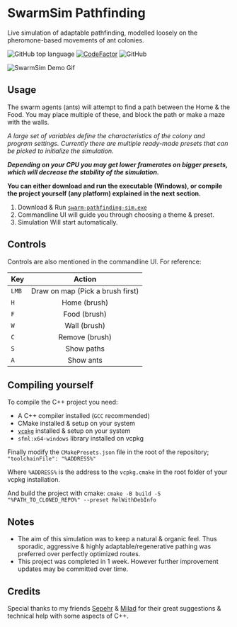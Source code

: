 # SwarmSim Pathfinding

Live simulation of adaptable pathfinding, modelled loosely on the pheromone-based movements of ant colonies.

![GitHub top language](https://img.shields.io/github/languages/top/nem-gdev/swarm-pathfinding-sim)
    [![CodeFactor](https://www.codefactor.io/repository/github/nem-gdev/swarm-pathfinding-sim/badge/main)](https://www.codefactor.io/repository/github/nem-gdev/swarm-pathfinding-sim/overview/main)     ![GitHub](https://img.shields.io/github/license/nem-gdev/swarm-pathfinding-sim)




![SwarmSim Demo Gif](Demo.gif) 


## Usage

The swarm agents (ants) will attempt to find a path between the Home & the Food.
You may place multiple of these, and block the path or make a maze with the walls.

*A large set of variables define the characteristics of the colony and program settings.*
*Currently there are multiple ready-made presets that can be picked to initialize the simulation.*

_**Depending on your CPU you may get lower framerates on bigger presets, which will decrease the stability of the simulation.**_

**You can either download and run the executable (Windows), or compile the project yourself (any platform) explained in the next section.**
1. Download & Run <a href="https://github.com/Nem-GDev/swarm-pathfinding-sim/releases/tag/v2.0" target="_blank">`swarm-pathfinding-sim.exe`</a>
2. Commandline UI will guide you through choosing a theme & preset.
3. Simulation Will start automatically.


## Controls

Controls are also mentioned in the commandline UI. For reference:

| Key  | Action |
| ------------- |:-------------:|
| `LMB`    |Draw on map (Pick a brush first)|
| `H`      | Home (brush)     |
| `F`      | Food (brush)     |
| `W`      | Wall (brush)     |
| `C`      | Remove (brush)   |
| `S`      | Show paths       |
| `A`      | Show ants        |



## Compiling yourself

To compile the C++ project you need:

* A C++ compiler installed (`GCC` recommended)
* CMake installed & setup on your system
* <a href="https://vcpkg.io/en/" target="_blank">`vcpkg`</a> installed & setup on your system
* `sfml:x64-windows` library installed on vcpkg

Finally modify the `CMakePresets.json` file in the root of the repository;
`"toolchainFile": "%ADDRESS%"`

Where `%ADDRESS%` is the address to the `vcpkg.cmake` in the root folder of your vcpkg installation.

And build the project with cmake: `cmake -B build -S "%PATH_TO_CLONED_REPO%" --preset RelWithDebInfo`


## Notes

* The aim of this simulation was to keep a natural & organic feel. 
Thus sporadic, aggressive & highly adaptable/regenerative pathing was preferred over perfectly optimized routes.
* This project was completed in 1 week. However further improvement updates may be committed over time.


## Credits

Special thanks to my friends [Sepehr](https://github.com/Sephixum) & [Milad](https://github.com/MiliAxe) for their great suggestions & technical help with some aspects of C++.


